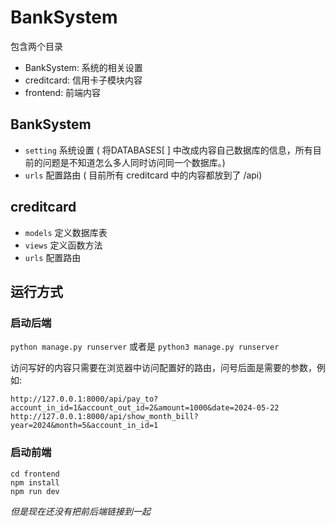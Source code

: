 # BankSystem

包含两个目录

- BankSystem: 系统的相关设置
- creditcard: 信用卡子模块内容
- frontend: 前端内容

## BankSystem


- `setting` 系统设置 ( 将DATABASES[  ] 中改成内容自己数据库的信息，所有目前的问题是不知道怎么多人同时访问同一个数据库。)
- `urls` 配置路由 ( 目前所有 creditcard 中的内容都放到了 /api)


## creditcard

- `models` 定义数据库表 
- `views` 定义函数方法
- `urls` 配置路由

## 运行方式

### 启动后端 

`python manage.py runserver` 或者是 `python3 manage.py runserver` 

访问写好的内容只需要在浏览器中访问配置好的路由，问号后面是需要的参数，例如:

`http://127.0.0.1:8000/api/pay_to?account_in_id=1&account_out_id=2&amount=1000&date=2024-05-22`
`http://127.0.0.1:8000/api/show_month_bill?year=2024&month=5&account_in_id=1`

### 启动前端

```
cd frontend
npm install
npm run dev
```

*但是现在还没有把前后端链接到一起*
